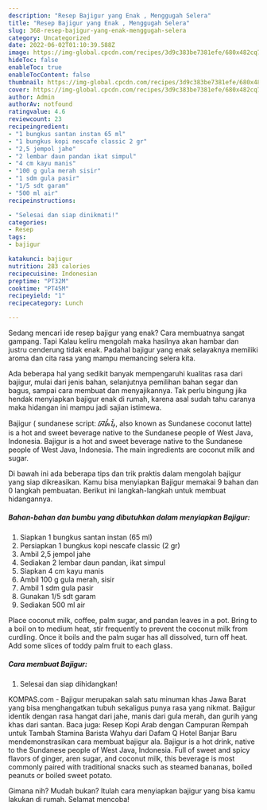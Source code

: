 ```yaml
---
description: "Resep Bajigur yang Enak , Menggugah Selera"
title: "Resep Bajigur yang Enak , Menggugah Selera"
slug: 368-resep-bajigur-yang-enak-menggugah-selera
category: Uncategorized
date: 2022-06-02T01:10:39.588Z
image: https://img-global.cpcdn.com/recipes/3d9c383be7381efe/680x482cq70/bajigur-foto-resep-utama.jpg
hideToc: false
enableToc: true
enableTocContent: false
thumbnail: https://img-global.cpcdn.com/recipes/3d9c383be7381efe/680x482cq70/bajigur-foto-resep-utama.jpg
cover: https://img-global.cpcdn.com/recipes/3d9c383be7381efe/680x482cq70/bajigur-foto-resep-utama.jpg
author: Admin
authorAv: notfound
ratingvalue: 4.6
reviewcount: 23
recipeingredient:
- "1 bungkus santan instan 65 ml"
- "1 bungkus kopi nescafe classic 2 gr"
- "2,5 jempol jahe"
- "2 lembar daun pandan ikat simpul"
- "4 cm kayu manis"
- "100 g gula merah sisir"
- "1 sdm gula pasir"
- "1/5 sdt garam"
- "500 ml air"
recipeinstructions:

- "Selesai dan siap dinikmati!"
categories:
- Resep
tags:
- bajigur

katakunci: bajigur 
nutrition: 283 calories
recipecuisine: Indonesian
preptime: "PT32M"
cooktime: "PT45M"
recipeyield: "1"
recipecategory: Lunch

---
```



Sedang mencari ide resep bajigur yang enak? Cara membuatnya sangat gampang. Tapi Kalau keliru mengolah maka hasilnya akan hambar dan justru cenderung tidak enak. Padahal bajigur yang enak selayaknya memiliki aroma dan cita rasa yang mampu memancing selera kita.


Ada beberapa hal yang sedikit banyak mempengaruhi kualitas rasa dari bajigur, mulai dari jenis bahan, selanjutnya pemilihan bahan segar dan bagus, sampai cara membuat dan menyajikannya. Tak perlu bingung jika hendak menyiapkan bajigur enak di rumah, karena asal sudah tahu caranya maka hidangan ini mampu jadi sajian istimewa.

Bajigur ( sundanese script: ᮘᮏᮤᮍᮥᮁ, also known as Sundanese coconut latte) is a hot and sweet beverage native to the Sundanese people of West Java, Indonesia. Bajigur is a hot and sweet beverage native to the Sundanese people of West Java, Indonesia. The main ingredients are coconut milk and sugar.


Di bawah ini ada beberapa tips dan trik praktis dalam mengolah bajigur yang siap dikreasikan. Kamu bisa menyiapkan Bajigur memakai 9 bahan dan 0 langkah pembuatan. Berikut ini langkah-langkah untuk membuat hidangannya.

<!--inarticleads1-->

##### Bahan-bahan dan bumbu yang dibutuhkan dalam menyiapkan Bajigur:

1. Siapkan 1 bungkus santan instan (65 ml)
1. Persiapkan 1 bungkus kopi nescafe classic (2 gr)
1. Ambil 2,5 jempol jahe
1. Sediakan 2 lembar daun pandan, ikat simpul
1. Siapkan 4 cm kayu manis
1. Ambil 100 g gula merah, sisir
1. Ambil 1 sdm gula pasir
1. Gunakan 1/5 sdt garam
1. Sediakan 500 ml air


Place coconut milk, coffee, palm sugar, and pandan leaves in a pot. Bring to a boil on to medium heat, stir frequently to prevent the coconut milk from curdling. Once it boils and the palm sugar has all dissolved, turn off heat. Add some slices of toddy palm fruit to each glass. 

<!--inarticleads2-->

##### Cara membuat Bajigur:


1. Selesai dan siap dihidangkan!

KOMPAS.com - Bajigur merupakan salah satu minuman khas Jawa Barat yang bisa menghangatkan tubuh sekaligus punya rasa yang nikmat. Bajigur identik dengan rasa hangat dari jahe, manis dari gula merah, dan gurih yang khas dari santan. Baca juga: Resep Kopi Arab dengan Campuran Rempah untuk Tambah Stamina Barista Wahyu dari Dafam Q Hotel Banjar Baru mendemonstrasikan cara membuat bajigur ala. Bajigur is a hot drink, native to the Sundanese people of West Java, Indonesia. Full of sweet and spicy flavors of ginger, aren sugar, and coconut milk, this beverage is most commonly paired with traditional snacks such as steamed bananas, boiled peanuts or boiled sweet potato. 

Gimana nih? Mudah bukan? Itulah cara menyiapkan bajigur yang bisa kamu lakukan di rumah. Selamat mencoba!
